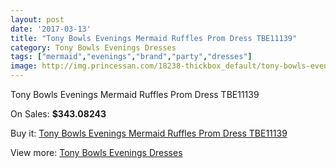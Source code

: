 ```yaml
---
layout: post
date: '2017-03-13'
title: "Tony Bowls Evenings Mermaid Ruffles Prom Dress TBE11139"
category: Tony Bowls Evenings Dresses
tags: ["mermaid","evenings","brand","party","dresses"]
image: http://img.princessan.com/18238-thickbox_default/tony-bowls-evenings-mermaid-ruffles-prom-dress-tbe11139.jpg
---
```

Tony Bowls Evenings Mermaid Ruffles Prom Dress TBE11139

On Sales: **$343.08243**
<a href="https://www.princessan.com/en/tony-bowls-evenings-dresses/8429-tony-bowls-evenings-mermaid-ruffles-prom-dress-tbe11139.html"><amp-img layout="responsive" width="600" height="600" src="//img.princessan.com/18238-thickbox_default/tony-bowls-evenings-mermaid-ruffles-prom-dress-tbe11139.jpg" alt="Tony Bowls Evenings Mermaid Ruffles Prom Dress TBE11139 0" /></a>
<a href="https://www.princessan.com/en/tony-bowls-evenings-dresses/8429-tony-bowls-evenings-mermaid-ruffles-prom-dress-tbe11139.html"><amp-img layout="responsive" width="600" height="600" src="//img.princessan.com/18241-thickbox_default/tony-bowls-evenings-mermaid-ruffles-prom-dress-tbe11139.jpg" alt="Tony Bowls Evenings Mermaid Ruffles Prom Dress TBE11139 1" /></a>
<a href="https://www.princessan.com/en/tony-bowls-evenings-dresses/8429-tony-bowls-evenings-mermaid-ruffles-prom-dress-tbe11139.html"><amp-img layout="responsive" width="600" height="600" src="//img.princessan.com/18240-thickbox_default/tony-bowls-evenings-mermaid-ruffles-prom-dress-tbe11139.jpg" alt="Tony Bowls Evenings Mermaid Ruffles Prom Dress TBE11139 2" /></a>
<a href="https://www.princessan.com/en/tony-bowls-evenings-dresses/8429-tony-bowls-evenings-mermaid-ruffles-prom-dress-tbe11139.html"><amp-img layout="responsive" width="600" height="600" src="//img.princessan.com/18239-thickbox_default/tony-bowls-evenings-mermaid-ruffles-prom-dress-tbe11139.jpg" alt="Tony Bowls Evenings Mermaid Ruffles Prom Dress TBE11139 3" /></a>

Buy it: [Tony Bowls Evenings Mermaid Ruffles Prom Dress TBE11139](https://www.princessan.com/en/tony-bowls-evenings-dresses/8429-tony-bowls-evenings-mermaid-ruffles-prom-dress-tbe11139.html "Tony Bowls Evenings Mermaid Ruffles Prom Dress TBE11139")

View more: [Tony Bowls Evenings Dresses](https://www.princessan.com/en/67-tony-bowls-evenings-dresses "Tony Bowls Evenings Dresses")